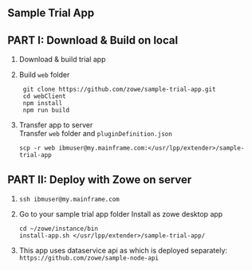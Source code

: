 ## Sample Trial App

## PART I: Download & Build on local

1) Download & build trial app
2) Build `web` folder
   ```
    git clone https://github.com/zowe/sample-trial-app.git
    cd webClient
    npm install
    npm run build
   ```

3) Transfer app to server  
   Transfer `web` folder and `pluginDefinition.json`
   ```
   scp -r web ibmuser@my.mainframe.com:</usr/lpp/extender>/sample-trial-app
   ```

## PART II: Deploy with Zowe on server

1) `ssh ibmuser@my.mainframe.com`

2) Go to your sample trial app folder
    Install as zowe desktop app   
    ```
    cd ~/zowe/instance/bin
    install-app.sh </usr/lpp/extender>/sample-trial-app/
    ```
    
3) This app uses dataservice api as which is deployed separately:
`https://github.com/zowe/sample-node-api`